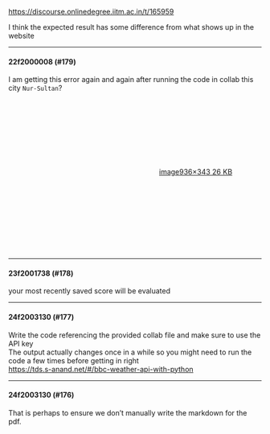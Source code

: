 https://discourse.onlinedegree.iitm.ac.in/t/165959

I think the expected result has some difference from what shows up in the website</p><hr>

<h4>22f2000008 (#179)</h4>
<p>I am getting this error again and again after running the code in collab this city  <code>Nur-Sultan</code>?<br/>
<div class="lightbox-wrapper"><a class="lightbox" data-download-href="/uploads/short-url/hqtAtOqBPUTDPLBGxebZFxIXrOJ.png?dl=1" href="https://europe1.discourse-cdn.com/flex013/uploads/iitm/original/3X/7/a/7a2329cd855e0e0b8018cbfb2c426b91e57fa23d.png" rel="noopener nofollow ugc" title="image"><div class="meta"><svg aria-hidden="true" class="fa d-icon d-icon-far-image svg-icon"><use href="#far-image"></use></svg><span class="filename">image</span><span class="informations">936×343 26 KB</span><svg aria-hidden="true" class="fa d-icon d-icon-discourse-expand svg-icon"><use href="#discourse-expand"></use></svg></div></a></div></p><hr>

<h4>23f2001738 (#178)</h4>
<p>your most recently saved score will be evaluated</p><hr>

<h4>24f2003130 (#177)</h4>
<p>Write the code referencing the provided collab file and make sure to use the API key<br/>
The output actually changes once in a while so you might need to run the code a few times before getting in right<br/>
<a class="onebox" href="https://tds.s-anand.net/#/bbc-weather-api-with-python" rel="noopener nofollow ugc" target="_blank">https://tds.s-anand.net/#/bbc-weather-api-with-python</a></p><hr>

<h4>24f2003130 (#176)</h4>
<p>That is perhaps to ensure we don’t manually write the markdown for the pdf.